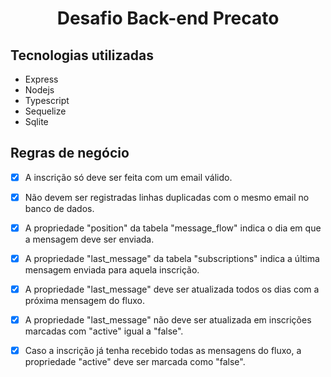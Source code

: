 <h1 align="center">Desafio Back-end Precato</h1>

## Tecnologias utilizadas

- Express
- Nodejs
- Typescript
- Sequelize
- Sqlite

## Regras de negócio

- [x] A inscrição só deve ser feita com um email válido.

- [x] Não devem ser registradas linhas duplicadas com o mesmo email no banco de dados.

- [x] A propriedade "position" da tabela "message_flow" indica o dia em que a mensagem deve ser enviada.

- [x] A propriedade "last_message" da tabela "subscriptions" indica a última mensagem enviada para aquela inscrição.

- [x] A propriedade "last_message" deve ser atualizada todos os dias com a próxima mensagem do fluxo.

- [x] A propriedade "last_message" não deve ser atualizada em inscrições marcadas com "active" igual a "false".

- [x] Caso a inscrição já tenha recebido todas as mensagens do fluxo, a propriedade "active" deve ser marcada como "false".
